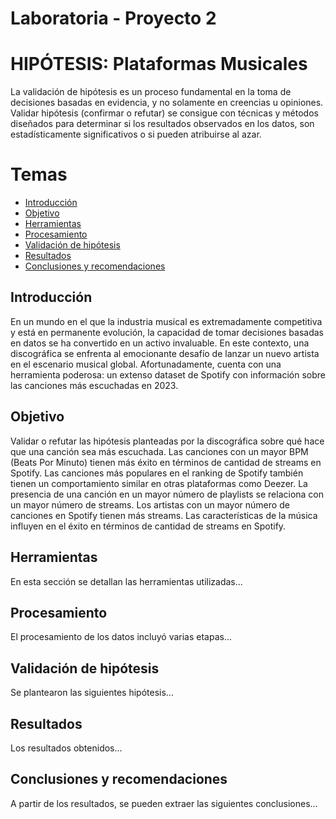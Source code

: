 # Laboratoria - Proyecto 2

# HIPÓTESIS: Plataformas Musicales

La validación de hipótesis es un proceso fundamental en la toma de decisiones basadas en evidencia, y no solamente en creencias u opiniones. Validar hipótesis (confirmar o refutar) se consigue con técnicas y métodos diseñados para determinar si los resultados observados en los datos, son estadísticamente significativos o si pueden atribuirse al azar.

# Temas

- [Introducción](#introducción)
- [Objetivo](#objetivo)
- [Herramientas](#herramientas)
- [Procesamiento](#procesamiento)
- [Validación de hipótesis](#validación-de-hipótesis)
- [Resultados](#resultados)
- [Conclusiones y recomendaciones](#conclusiones-y-recomendaciones)

## Introducción
En un mundo en el que la industria musical es extremadamente competitiva y está en permanente evolución, la capacidad de tomar decisiones basadas en datos se ha convertido en un activo invaluable. En este contexto, una discográfica se enfrenta al emocionante desafío de lanzar un nuevo artista en el escenario musical global. Afortunadamente, cuenta con una herramienta poderosa: un extenso dataset de Spotify con información sobre las canciones más escuchadas en 2023.
## Objetivo
Validar o refutar las hipótesis planteadas por la discográfica sobre qué hace que una canción sea más escuchada. 
Las canciones con un mayor BPM (Beats Por Minuto) tienen más éxito en términos de cantidad de streams en Spotify.
Las canciones más populares en el ranking de Spotify también tienen un comportamiento similar en otras plataformas como Deezer.
La presencia de una canción en un mayor número de playlists se relaciona con un mayor número de streams.
Los artistas con un mayor número de canciones en Spotify tienen más streams.
Las características de la música influyen en el éxito en términos de cantidad de streams en Spotify.


## Herramientas
En esta sección se detallan las herramientas utilizadas...

## Procesamiento
El procesamiento de los datos incluyó varias etapas...

## Validación de hipótesis
Se plantearon las siguientes hipótesis...

## Resultados
Los resultados obtenidos...

## Conclusiones y recomendaciones
A partir de los resultados, se pueden extraer las siguientes conclusiones...
